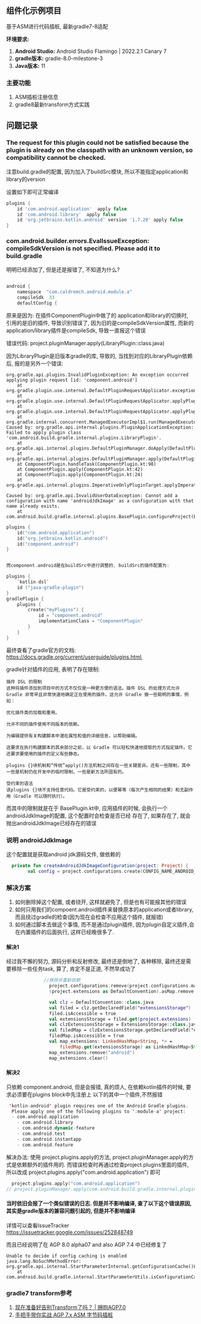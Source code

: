 ## 组件化示例项目

基于ASM进行代码插桩, 最新gradle7-8适配

**环境要求:** 

1. **Android Studio:** Android Studio Flamingo | 2022.2.1 Canary 7 
2. **gradle版本:** gradle-8.0-milestone-3 
3. **Java版本:** 11


### 主要功能

1. ASM插桩注册信息
2. gradle8最新transform方式实践

## 问题记录

### The request for this plugin could not be satisfied because the plugin is already on the classpath with an unknown version, so compatibility cannot be checked.

注意build.gradle的配置, 因为加入了buildSrc模块, 所以不能指定application和library的version

设置如下即可正常编译
```gradle
plugins {
    id 'com.android.application'  apply false
    id 'com.android.library'  apply false
    id 'org.jetbrains.kotlin.android' version '1.7.20' apply false
}
```


### com.android.builder.errors.EvalIssueException: compileSdkVersion is not specified. Please add it to build.gradle

明明已经添加了, 但是还是报错了, 不知道为什么? 

```gradle

android {
    namespace  "com.caldremch.android.module.a"
    compileSdk  33
    defaultConfig {


```

原来是因为: 在插件ComponentPlugin中做了的 application和library的切换时, 引用的是旧的插件, 导致识别错误了,
因为旧的是compileSdkVersion属性, 而新的application/library插件是compileSdk, 导致一直报这个错误

错误代码:  project.pluginManager.apply(LibraryPlugin::class.java)

因为LibraryPlugin是旧版本gradle的库, 导致的,  当找到对应的LibraryPlugin依赖后, 报的是另外一个错误: 


```text
org.gradle.api.plugins.InvalidPluginException: An exception occurred applying plugin request [id: 'component.android']
	at org.gradle.plugin.use.internal.DefaultPluginRequestApplicator.exceptionOccurred(DefaultPluginRequestApplicator.java:223)
	at org.gradle.plugin.use.internal.DefaultPluginRequestApplicator.applyPlugin(DefaultPluginRequestApplicator.java:205)
	at org.gradle.plugin.use.internal.DefaultPluginRequestApplicator.applyPlugin(DefaultPluginRequestApplicator.java:147)
	at org.gradle.internal.concurrent.ManagedExecutorImpl$1.run(ManagedExecutorImpl.java:49)
Caused by: org.gradle.api.internal.plugins.PluginApplicationException: Failed to apply plugin class 'com.android.build.gradle.internal.plugins.LibraryPlugin'.
	at org.gradle.api.internal.plugins.DefaultPluginManager.doApply(DefaultPluginManager.java:173)
	at org.gradle.api.internal.plugins.DefaultPluginManager.apply(DefaultPluginManager.java:151)
	at ComponentPlugin.handleTask(ComponentPlugin.kt:98)
	at ComponentPlugin.apply(ComponentPlugin.kt:42)
	at ComponentPlugin.apply(ComponentPlugin.kt:24)
	at org.gradle.api.internal.plugins.ImperativeOnlyPluginTarget.applyImperative(ImperativeOnlyPluginTarget.java:43)
	
Caused by: org.gradle.api.InvalidUserDataException: Cannot add a configuration with name 'androidJdkImage' as a configuration with that name already exists.
	at com.android.build.gradle.internal.plugins.BasePlugin.configureProject(BasePlugin.kt:421)
```

```kotlin
plugins {
    id("com.android.application")
    id("org.jetbrains.kotlin.android")
    id("component.android")
}


而component.android是在buildSrc中进行调整的, buildSrc的插件配置为:

plugins {
    `kotlin-dsl`
    id ("java-gradle-plugin")
}
gradlePlugin {
    plugins {
        create("myPlugins") {
            id = "component.android"
            implementationClass = "ComponentPlugin"
        }
    }
}
```


最终查看了gradle官方的文档: https://docs.gradle.org/current/userguide/plugins.html, 

gradle针对插件的应用, 表明了存在限制:

```text
插件 DSL 的限制
这种将插件添加到项目中的方式不仅仅是一种更方便的语法。插件 DSL 的处理方式允许 Gradle 非常早且非常快速地确定正在使用的插件。这允许 Gradle 做一些聪明的事情，例如：

优化插件类的加载和重用。

允许不同的插件使用不同版本的依赖。

为编辑提供有关构建脚本中潜在属性和值的详细信息，以帮助编辑。

这要求在执行构建脚本的其余部分之前，以 Gradle 可以轻松快速地提取的方式指定插件。它还要求要使用的插件的定义有些静态。

plugins {}块机制和“传统”apply()方法机制之间存在一些关键差异。还有一些限制，其中一些是机制仍在开发中的临时限制，一些是新方法所固有的。

受约束的语法
该plugins {}块不支持任意代码。它是受约束的，以便幂等（每次产生相同的结果）和无副作用（Gradle 可以随时执行）。
```



而其中的限制就是在于 BasePlugin.kt中, 应用插件的时候, 会执行一个androidJdkImage的配置, 这个配置时会检查是否已经
存在了, 如果存在了, 就会抛出androidJdkImage已经存在的错误

### 说明 androidJdkImage

这个配置就是获取android jdk源码文件, 做依赖的

```kotlin
  private fun createAndroidJdkImageConfiguration(project: Project) {
        val config = project.configurations.create(CONFIG_NAME_ANDROID_JDK_IMAGE)
```

### 解决方案

1. 如何删除掉这个配置, 或者绕开, 这样就避免了, 但是也有可能报其他的错误
2. 如何只用我们的compoent.android插件来替换原本的application或者library, 而且绕过gradle的检查(因为现在会检查不应用这个插件, 就报错)
3. 如何通过脚本去做这个事情, 而不是通过plugin插件, 因为plugin自定义插件,会在内置插件的后面执行, 这样已经晚很多了. 


#### 解决1 

经过我不懈的努力, 源码分析和反射修改, 最终还是倒地了, 各种移除, 最终还是需要移除一些任务task, 算了, 肯定不是正道, 不然早成功了

```kotlin
              //移除并重新依赖
                project.configurations.remove(project.configurations.maybeCreate(CONFIG_NAME_ANDROID_JDK_IMAGE))
                (project.extensions as DefaultConvention).asMap.remove("android")

                val clz = DefaultConvention::class.java
                val filed = clz.getDeclaredField("extensionsStorage")
                filed.isAccessible = true
                val extensionsStorage = filed.get(project.extensions)
                val clzExtensionsStorage = ExtensionsStorage::class.java
                val filedMap = clzExtensionsStorage.getDeclaredField("extensions")
                filedMap.isAccessible = true
                val map_extensions: LinkedHashMap<String, *> =
                    filedMap.get(extensionsStorage) as LinkedHashMap<String, *>
                map_extensions.remove("android")
                map_extensions.clear()
```

#### 解决2

只依赖 component.android, 但是会报错, 真的烦人, 在依赖kotlin插件的时候, 要求必须要在plugins block中先注册上
以下的其中一个插件,不然报错

```kotlin
 'kotlin-android' plugin requires one of the Android Gradle plugins.
  Please apply one of the following plugins to ':module-a' project:
  - com.android.application
  	- com.android.library
  	- com.android.dynamic-feature
  	- com.android.test
  	- com.android.instantapp
  	- com.android.feature
```

解决办法: 使用 project.plugins.apply的方法,  project.pluginManager.apply的方式是依赖额外的插件用的. 
而错误检查时再通过检查project.plugins里面的插件, 所以改成 project.plugins.apply("com.android.application") 即可

```kotlin
  project.plugins.apply("com.android.application")
// project.pluginManager.apply(com.android.build.gradle.internal.plugins.AppPlugin::class.java)
```

#### 当时依旧会报了一个类似错误的日志. 但是并不影响编译, 查了以下这个错误原因, 其实是gradle版本的兼容问题引起的, 但是并不影响编译

详情可以查看IssueTracker https://issuetracker.google.com/issues/252848749

而且已经说明了在 AGP 8.0 alpha07 and also AGP 7.4 中已经修复了

```text
Unable to decide if config caching is enabled
java.lang.NoSuchMethodError: org.gradle.api.internal.StartParameterInternal.getConfigurationCache()Lorg/gradle/internal/buildoption/BuildOption$Value;
	at com.android.build.gradle.internal.StartParameterUtils.isConfigurationCache(StartParameterUtils.kt:30)
```



### gradle7 transform参考
1. [现在准备好告别Transform了吗？ | 拥抱AGP7.0](https://juejin.cn/post/7016147287889936397)
2. [手把手带你实战 AGP 7.x ASM 字节码插桩](https://developer.aliyun.com/article/996146)